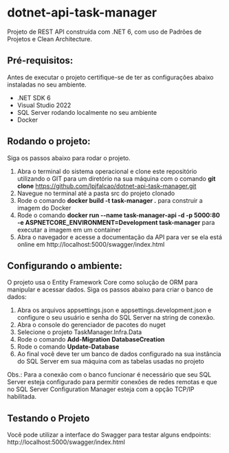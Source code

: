# dotnet-api-task-manager
Projeto de REST API construída com .NET 6, com uso de Padrões de Projetos e Clean Architecture. 

## Pré-requisitos:

Antes de executar o projeto certifique-se de ter as configurações abaixo instaladas no seu ambiente.

+ .NET SDK 6
+ Visual Studio 2022
+ SQL Server rodando localmente no seu ambiente
+ Docker

## Rodando o projeto:

Siga os passos abaixo para rodar o projeto.

1. Abra o terminal do sistema operacional e clone este repositório utilizando o GIT para um diretório na sua máquina com o comando **git clone** https://github.com/lpjfalcao/dotnet-api-task-manager.git
2. Navegue no terminal até a pasta src do projeto clonado
3. Rode o comando **docker build -t task-manager .** para construir a imagem do Docker
4. Rode o comando **docker run --name task-manager-api -d -p 5000:80 -e ASPNETCORE_ENVIRONMENT=Development task-manager** para executar a imagem em um container 
5. Abra o navegador e acesse a documentação da API para ver se ela está online em http://localhost:5000/swagger/index.html

## Configurando o ambiente:

O projeto usa o Entity Framework Core como solução de ORM para manipular e acessar dados. Siga os passos abaixo para criar o banco de dados:

1. Abra os arquivos appsettings.json e appsettings.development.json e configure o seu usuário e senha do SQL Server na string de conexão.
2. Abra o console do gerenciador de pacotes do nuget
3. Selecione o projeto TaskManager.Infra.Data 
4. Rode o comando **Add-Migration DatabaseCreation**
5. Rode o comando **Update-Database**
6. Ao final você deve ter um banco de dados configurado na sua instância do SQL Server em sua máquina com as tabelas usadas no projeto

Obs.: Para a conexão com o banco funcionar é necessário que seu SQL Server esteja configurado para permitir conexões de redes remotas e que no SQL Server Configuration Manager esteja com a opção TCP/IP habilitada.

## Testando o Projeto

Você pode utilizar a interface do Swagger para testar alguns endpoints: http://localhost:5000/swagger/index.html

